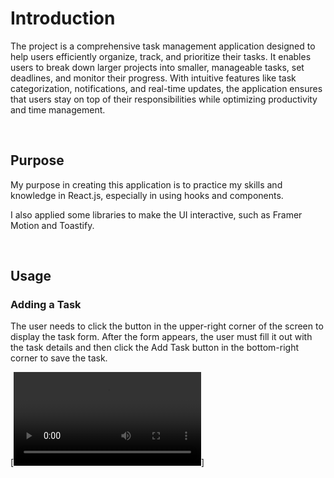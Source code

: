 <h1>Introduction</h1>
<p>The project is a comprehensive task management application designed to help users efficiently organize, track, and prioritize their tasks. It enables users to break down larger projects into smaller, manageable tasks, set deadlines, and monitor their progress. With intuitive features like task categorization, notifications, and real-time updates, the application ensures that users stay on top of their responsibilities while optimizing productivity and time management.</p>
<br>
<h2>Purpose</h2>
<p>My purpose in creating this application is to practice my skills and knowledge in React.js, especially in using hooks and components.</p>
<p>I also applied some libraries to make the UI interactive, such as Framer Motion and Toastify.</p>
<br>
<h2>Usage</h2>
<h3>Adding a Task</h3>
<p>The user needs to click the button in the upper-right corner of the screen to display the task form. After the form appears, the user must fill it out with the task details and then click the Add Task button in the bottom-right corner to save the task.</p>

[![Title](./Organizer/video3.mp4)]
